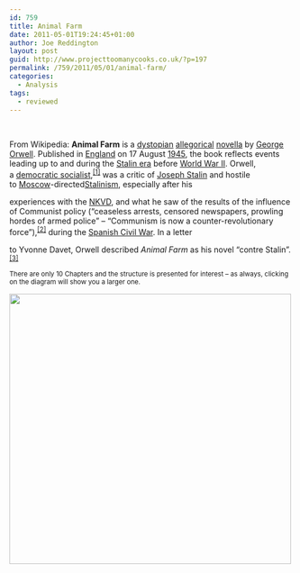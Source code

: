 ```yaml
---
id: 759
title: Animal Farm
date: 2011-05-01T19:24:45+01:00
author: Joe Reddington
layout: post
guid: http://www.projecttoomanycooks.co.uk/?p=197
permalink: /759/2011/05/01/animal-farm/
categories:
  - Analysis
tags:
  - reviewed
---
```

&nbsp;

From Wikipedia: **Animal Farm** is a [dystopian](http://en.wikipedia.org/wiki/Dystopian "Dystopian") [allegorical](http://en.wikipedia.org/wiki/Allegory "Allegory") [novella](http://en.wikipedia.org/wiki/Novella) by [George Orwell](http://en.wikipedia.org/wiki/George_Orwell). Published in [England](http://en.wikipedia.org/wiki/England) on 17 August [1945](http://en.wikipedia.org/wiki/1945_in_literature "1945 in literature"), the book reflects events leading up to and during the [Stalin era](http://en.wikipedia.org/wiki/History_of_the_Soviet_Union_(1927%E2%80%931953) "History of the Soviet Union (1927–1953)") before [World War II](http://en.wikipedia.org/wiki/World_War_II). Orwell, a [democratic socialist](http://en.wikipedia.org/wiki/Democratic_socialism "Democratic socialism"),<sup><a href="http://en.wikipedia.org/wiki/Animal_Farm#cite_note-0">[1]</a></sup> was a critic of [Joseph Stalin](http://en.wikipedia.org/wiki/Joseph_Stalin) and hostile to [Moscow](http://en.wikipedia.org/wiki/Moscow)-directed[Stalinism](http://en.wikipedia.org/wiki/Stalinism), especially after his

experiences with the [NKVD](http://en.wikipedia.org/wiki/NKVD), and what he saw of the results of the influence of Communist policy (&#8220;ceaseless arrests, censored newspapers, prowling hordes of armed police&#8221; &#8211; &#8220;Communism is now a counter-revolutionary force&#8221;),<sup><a href="http://en.wikipedia.org/wiki/Animal_Farm#cite_note-1">[2]</a></sup> during the [Spanish Civil War](http://en.wikipedia.org/wiki/Spanish_Civil_War). In a letter

to Yvonne Davet, Orwell described _Animal Farm_ as his novel &#8220;contre Stalin&#8221;.<sup><a href="http://en.wikipedia.org/wiki/Animal_Farm#cite_note-Dav-2">[3]</a></sup>

<sup>There are only 10 Chapters and the structure is presented for interest &#8211; as always, clicking on the diagram will show you a larger one. </sup>

[<img loading="lazy" class="aligncenter size-full wp-image-6590" src="http://joereddington.com/wp-content/uploads/2011/05/Dendrogram-8.png" alt="" width="500" height="480" srcset="https://joereddington.com/wp-content/uploads/2011/05/Dendrogram-8.png 500w, https://joereddington.com/wp-content/uploads/2011/05/Dendrogram-8-300x288.png 300w" sizes="(max-width: 500px) 100vw, 500px" />](http://joereddington.com/wp-content/uploads/2011/05/Dendrogram-8.png)